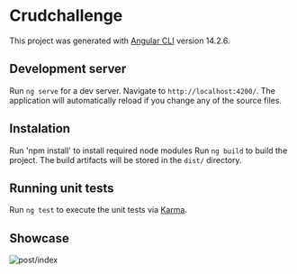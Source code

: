 # Crudchallenge

This project was generated with [Angular CLI](https://github.com/angular/angular-cli) version 14.2.6.

## Development server

Run `ng serve` for a dev server. Navigate to `http://localhost:4200/`. The application will automatically reload if you change any of the source files.

## Instalation

Run 'npm install' to install required node modules
Run `ng build` to build the project. The build artifacts will be stored in the `dist/` directory.

## Running unit tests

Run `ng test` to execute the unit tests via [Karma](https://karma-runner.github.io).

## Showcase

![post/index](https://cdn.discordapp.com/attachments/819917535616040970/1031139891280609341/unknown.png)

